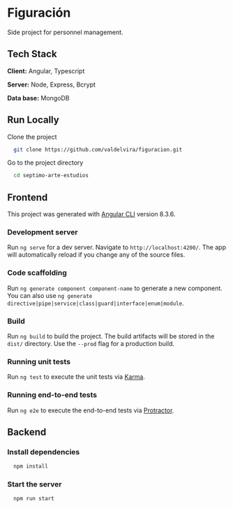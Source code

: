 # Figuración
Side project for personnel management.

## Tech Stack

**Client:** Angular, Typescript

**Server:** Node, Express, Bcrypt

**Data base:** MongoDB

## Run Locally

Clone the project

```bash
  git clone https://github.com/valdelvira/figuracion.git
```

Go to the project directory

```bash
  cd septimo-arte-estudios
```

## Frontend

This project was generated with [Angular CLI](https://github.com/angular/angular-cli) version 8.3.6.

### Development server

Run `ng serve` for a dev server. Navigate to `http://localhost:4200/`. The app will automatically reload if you change any of the source files.

### Code scaffolding

Run `ng generate component component-name` to generate a new component. You can also use `ng generate directive|pipe|service|class|guard|interface|enum|module`.

### Build

Run `ng build` to build the project. The build artifacts will be stored in the `dist/` directory. Use the `--prod` flag for a production build.

### Running unit tests

Run `ng test` to execute the unit tests via [Karma](https://karma-runner.github.io).

### Running end-to-end tests

Run `ng e2e` to execute the end-to-end tests via [Protractor](http://www.protractortest.org/).

## Backend

### Install dependencies

```bash
  npm install
```

### Start the server

```bash
  npm run start
```
